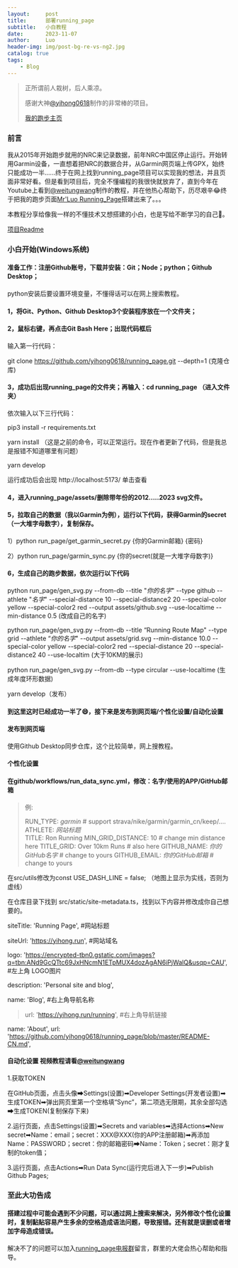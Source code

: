```yaml
---
layout:     post
title:      部署running_page
subtitle:   小白教程
date:       2023-11-07
author:     Luo
header-img: img/post-bg-re-vs-ng2.jpg
catalog: true
tags:
    - Blog
---
```


> 正所谓前人栽树，后人乘凉。
> 
> 感谢大神[@yihong0618](https://github.com/yihong0618/running_page)制作的非常棒的项目。
> 
> [我的跑步主页](https://mrluoh.github.io/running_page/)

### 前言
我从2015年开始跑步就用的NRC来记录数据，前年NRC中国区停止运行。开始转用Garmin设备，一直想着把NRC的数据合并，从Garmin网页端上传GPX，始终只能成功一半......终于在网上找到running_page项目可以实现我的想法，并且页面非常好看。但是看到项目后，完全不懂编程的我很快就放弃了，直到今年在Youtube上看到[@weitungwang](https://www.youtube.com/watch?v=reLiY9p8EJk)制作的教程，并在他热心帮助下，历尽艰辛😂终于把我的跑步页面[Mr'Luo Running_Page](https://mrluoh.github.io/running_page/)搭建出来了。。。

本教程分享给像我一样的不懂技术又想搭建的小白，也是写给不断学习的自己💪。

[项目Readme](https://github.com/yihong0618/running_page/blob/master/README-CN.md) 

### 小白开始(Windows系统)

#### 准备工作：注册Github账号，下载并安装：Git；Node；python；Github Desktop；
python安装后要设置环境变量，不懂得话可以在网上搜索教程。

#### 1，将Git、Python、Github Desktop3个安装程序放在一个文件夹；

#### 2，鼠标右键，再点击Git Bash Here；出现代码框后

输入第一行代码：

git clone https://github.com/yihong0618/running_page.git --depth=1  (克隆仓库)

#### 3，成功后出现running_page的文件夹；再输入：cd running_page （进入文件夹）

依次输入以下三行代码：

pip3 install -r requirements.txt

yarn install  （这是之前的命令，可以正常运行。现在作者更新了代码，但是我总是报错不知道哪里有问题）

yarn develop 

运行成功后会出现 http://localhost:5173/ 单击查看

#### 4，进入running_page/assets/删除带年份的2012.....2023 svg文件。

#### 5，拉取自己的数据（我以Garmin为例），运行以下代码，获得Garmin的secret（一大堆字母数字），复制保存。

1）python run_page/get_garmin_secret.py {你的Garmin邮箱} {密码} 

2）python run_page/garmin_sync.py {你的secret(就是一大堆字母数字)}

#### 6，生成自己的跑步数据，依次运行以下代码

python run_page/gen_svg.py --from-db --title "*你的名字*" --type github --athlete "*名字*" --special-distance 10 --special-distance2 20 --special-color yellow --special-color2 red --output assets/github.svg --use-localtime --min-distance 0.5  (改成自己的名字) 

python run_page/gen_svg.py --from-db --title “Running Route Map" --type grid --athlete “*你的名字*"  --output assets/grid.svg --min-distance 10.0 --special-color yellow --special-color2 red --special-distance 20 --special-distance2 40 --use-localtim (大于10KM的展示) 

python run_page/gen_svg.py --from-db --type circular --use-localtime (生成年度环形数据)

yarn develop（发布） 

#### **到这里这时已经成功一半了😄，接下来是发布到网页端/个性化设置/自动化设置**

#### 发布到网页端

使用Github Desktop同步仓库，这个比较简单，网上搜教程。

#### 个性化设置

#### 在github/workflows/run_data_sync.yml，修改：名字/使用的APP/GitHub邮箱

> 例:
>
> RUN_TYPE: *garmin* # support strava/nike/garmin/garmin_cn/keep/....  
  ATHLETE: *网站标题*  
  TITLE: Ron Running
  MIN_GRID_DISTANCE: 10            # change min distance here
  TITLE_GRID: Over 10km Runs       # also here
  GITHUB_NAME: *你的GitHub名字*     # change to yours
  GITHUB_EMAIL: *你的GitHub邮箱*  # change to yours

在src/utils修改为const USE_DASH_LINE = false; （地图上显示为实线，否则为虚线）

 在仓库目录下找到 src/static/site-metadata.ts，找到以下内容并修改成你自己想要的。

 siteTitle: 'Running Page', #网站标题

 siteUrl: 'https://yihong.run', #网站域名

logo: 'https://encrypted-tbn0.gstatic.com/images?q=tbn:ANd9GcQTtc69JxHNcmN1ETpMUX4dozAgAN6iPjWalQ&usqp=CAU', #左上角 LOGO图片

description: 'Personal site and blog',

name: 'Blog', #右上角导航名称
>
> url: 'https://yihong.run/running', #右上角导航链接

  name: 'About', url: 'https://github.com/yihong0618/running_page/blob/master/README-CN.md',


#### 自动化设置 视频教程请看[@weitungwang](https://www.youtube.com/watch?v=reLiY9p8EJk)

1.获取TOKEN

在GitHub页面，点击头像➡Settings(设置)➡Developer Settings(开发者设置)➡生成TOKEN➡弹出网页里第一个空格填“Sync”，第二项选无限期，其余全部勾选➡生成TOKEN(复制保存下来)

2.运行页面，点击Settings(设置)➡Secrets and variables➡选择Actions➡New secret➡Name：email；secret：XXX@XXX(你的APP注册邮箱)➡再添加Name：PASSWORD；secret：你的邮箱密码➡Name：Token；secret：刚才复制的token值；

3.运行页面，点击Actions➡Run Data Sync(运行完后进入下一步)➡Publish Github Pages;

### 至此大功告成

#### 搭建过程中可能会遇到不少问题，可以通过网上搜索来解决，另外修改个性化设置时，复制黏贴容易产生多余的空格造成语法问题，导致报错。还有就是误删或者增加字母造成错误。

解决不了的问题可以加入[running_page电报群](https://t.me/running_page)留言，群里的大佬会热心帮助和指导。
